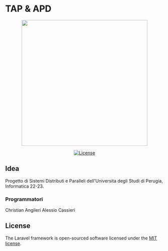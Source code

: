  # TAP & APD

<p align="center"><a href="https://laravel.com" target="_blank"><img src="https://raw.githubusercontent.com/laravel/art/master/logo-lockup/5%20SVG/2%20CMYK/1%20Full%20Color/laravel-logolockup-cmyk-red.svg" width="400"></a></p>

<p align="center">
<a href="https://packagist.org/packages/laravel/framework"><img src="https://img.shields.io/packagist/l/laravel/framework" alt="License"></a>
</p>

## Idea

Progetto di Sistemi Distributi e Paralleli dell'Universita degli Studi di Perugia, Informatica 22-23.

### Programmatori

Christian Angileri
Alessio Cassieri

## License

The Laravel framework is open-sourced software licensed under the [MIT license](https://opensource.org/licenses/MIT).
